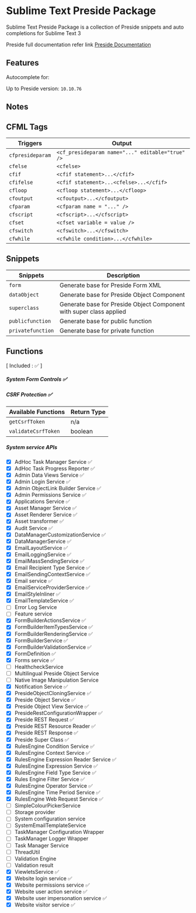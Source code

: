 # Sublime Text Preside Package
Sublime Text Preside Package is a collection of Preside snippets and auto completions for Sublime Text 3

Preside full documentation refer link
[Preside Documentation](https://docs.preside.org)

## Features
Autocomplete for:

Up to Preside version: `10.10.76`

## Notes

## CFML Tags
| Triggers          | Output                       |
|-------------------|------------------------------|
| `cfpresideparam`  | `<cf_presideparam name="..." editable="true" />` |
| `cfelse`          | `<cfelse>`                                       |
| `cfif`            | `<cfif statement>...</cfif>`                     |
| `cfifelse`        | `<cfif statement>...<cfelse>...</cfif>`          |
| `cfloop`          | `<cfloop statement>...</cfloop>`                 |
| `cfoutput`        | `<cfoutput>...</cfoutput>`                       |
| `cfparam`         | `<cfparam name = "..." /> `                      |
| `cfscript`        | `<cfscript>...</cfscript>`                       |
| `cfset`           | `<cfset variable = value /> `                    |
| `cfswitch`        | `<cfswitch>...</cfswitch>`                       |
| `cfwhile`         | `<cfwhile condition>...</cfwhile>`               |

## Snippets
| Snippets          | Description                  |
|-------------------|------------------------------|
| `form`            | Generate base for Preside Form XML |
| `dataObject`      | Generate base for Preside Object Component |
| `superclass`      | Generate base for Preside Object Component with super class applied |
| `publicfunction`  | Generate base for public function |
| `privatefunction` | Generate base for private function |

## Functions
[ Included : :white_check_mark: ]

##### System Form Controls :white_check_mark:

##### CSRF Protection      :white_check_mark:
| Available Functions | Return Type |
|---------------------|-------------|
| `getCsrfToken`      | n/a         |
| `validateCsrfToken` | boolean     |

##### System service APIs
- [x] AdHoc Task Manager Service            :white_check_mark:
- [x] AdHoc Task Progress Reporter          :white_check_mark:
- [x] Admin Data Views Service              :white_check_mark:
- [x] Admin Login Service                   :white_check_mark:
- [x] Admin ObjectLink Builder Service      :white_check_mark:
- [x] Admin Permissions Service             :white_check_mark:
- [x] Applications Service                  :white_check_mark:
- [x] Asset Manager Service                 :white_check_mark:
- [x] Asset Renderer Service                :white_check_mark:
- [x] Asset transformer                     :white_check_mark:
- [x] Audit Service                         :white_check_mark:
- [x] DataManagerCustomizationService       :white_check_mark:
- [x] DataManagerService                    :white_check_mark:
- [x] EmailLayoutService                    :white_check_mark:
- [x] EmailLoggingService                   :white_check_mark:
- [x] EmailMassSendingService               :white_check_mark:
- [x] Email Recipient Type Service          :white_check_mark:
- [x] EmailSendingContextService            :white_check_mark:
- [x] Email service                         :white_check_mark:
- [x] EmailServiceProviderService           :white_check_mark:
- [x] EmailStyleInliner                     :white_check_mark:
- [x] EmailTemplateService                  :white_check_mark:
- [ ] Error Log Service
- [ ] Feature service
- [x] FormBuilderActionsService             :white_check_mark:
- [x] FormBuilderItemTypesService           :white_check_mark:
- [x] FormBuilderRenderingService           :white_check_mark:
- [x] FormBuilderService                    :white_check_mark:
- [x] FormBuilderValidationService          :white_check_mark:
- [x] FormDefinition                        :white_check_mark:
- [x] Forms service                         :white_check_mark:
- [ ] HealthcheckService
- [ ] Multilingual Preside Object Service
- [ ] Native Image Manipulation Service
- [x] Notification Service                  :white_check_mark:
- [x] PresideObjectCloningService           :white_check_mark:
- [x] Preside Object Service                :white_check_mark:
- [x] Preside Object View Service           :white_check_mark:
- [x] PresideRestConfigurationWrapper       :white_check_mark:
- [x] Preside REST Request                  :white_check_mark:
- [x] Preside REST Resource Reader          :white_check_mark:
- [x] Preside REST Response                 :white_check_mark:
- [x] Preside Super Class                   :white_check_mark:
- [x] RulesEngine Condition Service         :white_check_mark:
- [x] RulesEngine Context Service           :white_check_mark:
- [x] RulesEngine Expression Reader Service :white_check_mark:
- [x] RulesEngine Expression Service        :white_check_mark:
- [x] RulesEngine Field Type Service        :white_check_mark:
- [x] Rules Engine Filter Service           :white_check_mark:
- [x] RulesEngine Operator Service          :white_check_mark:
- [x] RulesEngine Time Period Service       :white_check_mark:
- [x] RulesEngine Web Request Service       :white_check_mark:
- [ ] SimpleColourPickerService
- [ ] Storage provider
- [ ] System configuration service
- [ ] SystemEmailTemplateService
- [ ] TaskManager Configuration Wrapper
- [ ] TaskManager Logger Wrapper
- [ ] Task Manager Service
- [ ] ThreadUtil
- [ ] Validation Engine
- [ ] Validation result
- [x] ViewletsService                       :white_check_mark:
- [x] Website login service                 :white_check_mark:
- [x] Website permissions service           :white_check_mark:
- [x] Website user action service           :white_check_mark:
- [x] Website user impersonation service    :white_check_mark:
- [x] Website visitor service               :white_check_mark:
